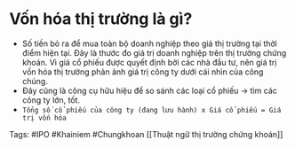 # Vốn hóa thị trường là gì?
- Số tiền bỏ ra để mua toàn bộ doanh nghiệp theo giá thị trường tại thời điểm hiện tại. Đây là thước đo giá trị doanh nghiệp trên thị trường chứng khoán. Vì giá cổ phiếu được quyết định bởi các nhà đầu tư, nên giá trị vốn hóa thị trường phản ảnh giá trị công ty dưới cái nhìn của công chúng.
- Đây cũng là công cụ hữu hiệu để so sánh các loại cổ phiếu -> tìm các công ty lớn, tốt.
- `Tổng số cổ phiếu của công ty (đang lưu hành) x Giá cổ phiếu = Giá trị vốn hóa`

Tags: #IPO #Khainiem #Chungkhoan 
[[Thuật ngữ thị trường chứng khoán]]